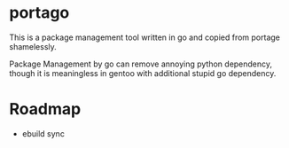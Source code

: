 # portago

This is a package management tool written in go and copied from portage shamelessly.

Package Management by go can remove annoying python dependency, though it is meaningless in gentoo with additional stupid go dependency.


# Roadmap

- ebuild sync
